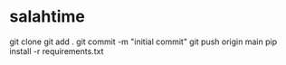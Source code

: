 # salahtime
git clone <repository-url>
git add .
git commit -m "initial commit"
git push origin main
pip install -r requirements.txt 
